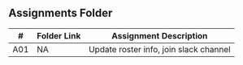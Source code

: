 ##  Assignments Folder

|   #   | Folder Link | Assignment Description |
| :---: | ----------- | ---------------------- |
|  A01     | NA            | Update roster info, join slack channel|                        |